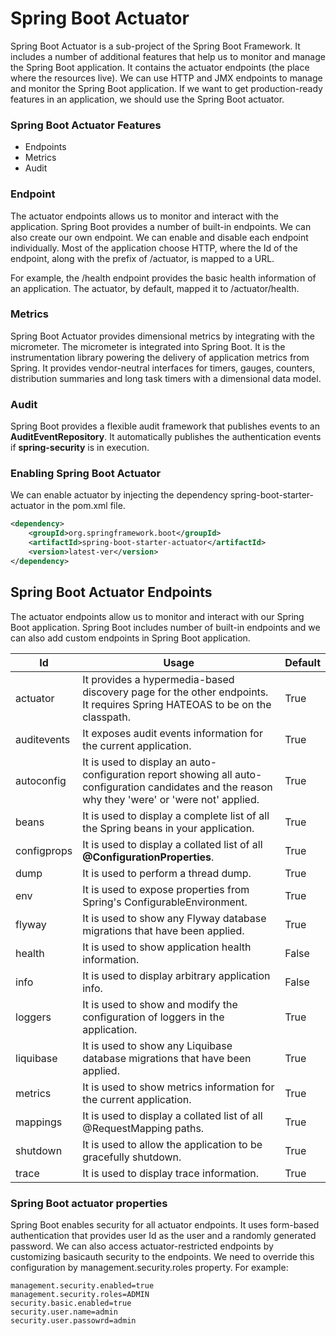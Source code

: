 # Spring Boot Actuator
Spring Boot Actuator is a sub-project of the Spring Boot Framework. It includes a number of additional features that help us to monitor and manage the Spring Boot application. It contains the actuator endpoints (the place where the resources live). We can use HTTP and JMX endpoints to manage and monitor the Spring Boot application. If we want to get production-ready features in an application, we should use the Spring Boot actuator.

### Spring Boot Actuator Features
- Endpoints
- Metrics
- Audit

### Endpoint
The actuator endpoints allows us to monitor and interact with the application. Spring Boot provides a number of built-in endpoints. We can also create our own endpoint. We can enable and disable each endpoint individually. Most of the application choose HTTP, where the Id of the endpoint, along with the prefix of /actuator, is mapped to a URL.

For example, the /health endpoint provides the basic health information of an application. The actuator, by default, mapped it to /actuator/health.  

### Metrics
Spring Boot Actuator provides dimensional metrics by integrating with the micrometer. The micrometer is integrated into Spring Boot. It is the instrumentation library powering the delivery of application metrics from Spring. It provides vendor-neutral interfaces for timers, gauges, counters, distribution summaries and long task timers with a dimensional data model.

### Audit
Spring Boot provides a flexible audit framework that publishes events to an **AuditEventRepository**. It automatically publishes the authentication events if **spring-security** is in execution.

### Enabling Spring Boot Actuator
We can enable actuator by injecting the dependency spring-boot-starter-actuator in the pom.xml file.

```xml
<dependency>  
    <groupId>org.springframework.boot</groupId>  
    <artifactId>spring-boot-starter-actuator</artifactId>  
    <version>latest-ver</version>  
</dependency>  
```

## Spring Boot Actuator Endpoints
The actuator endpoints allow us to monitor and interact with our Spring Boot application. Spring Boot includes number of built-in endpoints and we can also add custom endpoints in Spring Boot application.

| Id | Usage | Default |
| -- | ----- | ------- |
| actuator | It provides a hypermedia-based discovery page for the other endpoints. It requires Spring HATEOAS to be on the classpath. | True |
| auditevents |	It exposes audit events information for the current application. | True |
| autoconfig | It is used to display an auto-configuration report showing all auto-configuration candidates and the reason why they 'were' or 'were not' applied. |	True |
| beans | It is used to display a complete list of all the Spring beans in your application. | True |
| configprops |	It is used to display a collated list of all **@ConfigurationProperties**. | True |
| dump | It is used to perform a thread dump. | True |
| env |	It is used to expose properties from Spring's ConfigurableEnvironment. | True |
| flyway | It is used to show any Flyway database migrations that have been applied. | True |
| health | It is used to show application health information. |	False |
| info | It is used to display arbitrary application info. | False |
| loggers |	It is used to show and modify the configuration of loggers in the application. | True |
| liquibase | It is used to show any Liquibase database migrations that have been applied. | True |
| metrics |	It is used to show metrics information for the current application. | True |
| mappings | It is used to display a collated list of all @RequestMapping paths. |True |
| shutdown | It is used to allow the application to be gracefully shutdown. | True |
| trace | It is used to display trace information. | True |

### Spring Boot actuator properties
Spring Boot enables security for all actuator endpoints. It uses form-based authentication that provides user Id as the user and a randomly generated password. We can also access actuator-restricted endpoints by customizing basicauth security to the endpoints. We need to override this configuration by management.security.roles property. For example:

```properties
management.security.enabled=true  
management.security.roles=ADMIN  
security.basic.enabled=true  
security.user.name=admin  
security.user.passowrd=admin  
```
